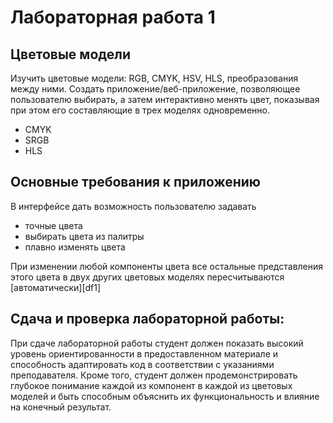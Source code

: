 # Лабораторная работа 1
## Цветовые модели

Изучить цветовые модели: RGB, CMYK, HSV, HLS, преобразования между ними.
Создать приложение/веб-приложение, позволяющее пользователю  выбирать, а затем интерактивно менять цвет, показывая при этом его составляющие в трех моделях одновременно.

- CMYK
- SRGB 
- HLS

## Основные требования к приложению
В интерфейсе дать возможность пользователю задавать
-  точные цвета 
- выбирать цвета из палитры 
- плавно изменять цвета

При изменении любой компоненты цвета все остальные представления этого цвета в двух других цветовых моделях пересчитываются [автоматически][df1]

## Сдача и проверка лабораторной работы:
При сдаче лабораторной работы студент должен показать высокий уровень ориентированности в предоставленном материале и способность адаптировать код в соответствии с указаниями преподавателя. Кроме того, студент должен продемонстрировать глубокое понимание каждой из компонент в каждой из цветовых моделей и быть способным объяснить их функциональность и влияние на конечный результат.
